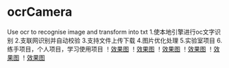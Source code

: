 
# ocrCamera
Use ocr to recognise image and transform into txt
1.使本地引擎进行oc文字识别
2.支联网识别并自动校验
3.支持文件上传下载
4.图片优化处理
5.实验室项目
6.练手项目，个人项目，学习使用项目
！[效果图](https://github.com/HB-pencil/ocrcproject/blob/abbyy/raw/S71231-232115.jpg)
！[效果图](https://github.com/HB-pencil/ocrcproject/blob/abbyy/raw/S71231-232119.jpg)
！[效果图](https://github.com/HB-pencil/ocrcproject/blob/abbyy/raw/S71231-232124.jpg)
！[效果图](https://github.com/HB-pencil/ocrcproject/blob/abbyy/raw/S71231-232145.jpg)
！[效果图](https://github.com/HB-pencil/ocrcproject/blob/abbyy/raw/S71231-232152.jpg)
！[效果图](https://github.com/HB-pencil/ocrcproject/blob/abbyy/raw/S71231-232223.jpg)
